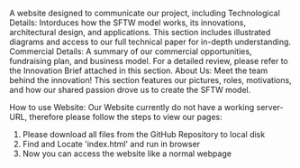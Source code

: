 A website designed to communicate our project, including Technological Details: Intorduces how the SFTW model works, its innovations, architectural design, and applications. This section includes illustrated diagrams and access to our full technical paper for in-depth understanding.
Commercial Details: A summary of our commercial opportunities, fundraising plan, and business model. For a detailed review, please refer to the Innovation Brief attached in this section.
About Us: Meet the team behind the innovation! This section features our pictures, roles, motivations, and how our shared passion drove us to create the SFTW model.

How to use Website: Our Website currently do not have a working server-URL, therefore please follow the steps to view our pages:
1. Please download all files from the GitHub Repository to local disk
2. Find and Locate 'index.html' and run in browser
3. Now you can access the website like a normal webpage
